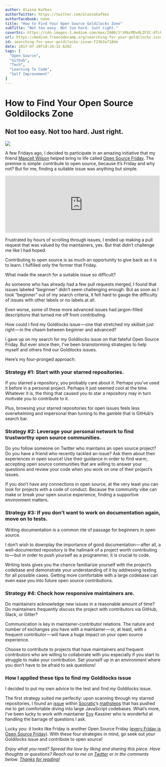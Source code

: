```yaml
---
author: Alaina Kafkes
authorTwitter: https://twitter.com/alainakafkes
authorFacebook: none
title: "How to Find Your Open Source Goldilocks Zone"
subTitle: "Not too easy. Not too hard. Just right."
coverSrc: https://cdn-images-1.medium.com/max/2000/1*zR6cMDv0LZFIC-6TckW5Pw.jpeg
url: https://medium.freecodecamp.org/searching-for-your-goldilocks-issue-f23b3a718de
id: searching-for-your-goldilocks-issue-f23b3a718de
date: 2017-07-20T19:24:15.626Z
tags: [
  "Open Source",
  "Github",
  "Tech",
  "Learning To Code",
  "Self Improvement"
]
---
```

# How to Find Your Open Source Goldilocks Zone

## Not too easy. Not too hard. Just right.







![](https://cdn-images-1.medium.com/max/2000/1*zR6cMDv0LZFIC-6TckW5Pw.jpeg)







A few Fridays ago, I decided to participate in an amazing initiative that my friend [Maxcell Wilson](https://medium.com/@maxcell) helped bring to life called [Open Source Friday](https://opensourcefriday.com/). The premise is simple: contribute to open source, because it’s Friday and why not? But for me, finding a suitable issue was anything but simple.





<iframe data-width="500" data-height="185" width="500" height="185" src="https://medium.freecodecamp.org/media/f1237b39aa7a732ac30ecfff4c69d4d7?postId=f23b3a718de" data-media-id="f1237b39aa7a732ac30ecfff4c69d4d7" data-thumbnail="https://i.embed.ly/1/image?url=https%3A%2F%2Fpbs.twimg.com%2Fprofile_images%2F786938723724386305%2FdZuxhBmM_400x400.jpg&amp;key=a19fcc184b9711e1b4764040d3dc5c07" allowfullscreen="" frameborder="0"></iframe>





Frustrated by hours of scrolling through issues, I ended up making a pull request that was valued by the maintainers, yes. But that didn’t challenge me like I had hoped.

Contributing to open source is as much an opportunity to give back as it is to learn. I fulfilled only the former that Friday.

What made the search for a suitable issue so difficult?

As someone who has already had a few pull requests merged, I found that issues labeled “beginner” didn’t seem challenging enough. But as soon as I took “beginner” out of my search criteria, it felt hard to gauge the difficulty of issues with other labels or no labels at all.

Even worse, some of these more advanced issues had jargon-filled descriptions that turned me off from contributing.

How could I find my Goldilocks issue — one that stretched my skillset just right — in the chasm between beginner and advanced?

I gave up on my search for my Goldilocks issue on that fateful Open Source Friday. But ever since then, I’ve been brainstorming strategies to help myself and others find our Goldilocks issues.

Here’s my four-pronged approach:

### **Strategy #1: Start with your starred repositories.**

If you starred a repository, you probably care about it. Perhaps you’ve used it before in a personal project. Perhaps it just seemed cool at the time. Whatever it is, the thing that caused you to star a repository may in turn motivate you to contribute to it.

Plus, browsing your starred repositories for open issues feels less overwhelming and impersonal than turning to the gamble that is GitHub’s search bar.

### **Strategy #2: Leverage your personal network to find trustworthy open source communities.**

Do you follow someone on Twitter who maintains an open source project? Do you have a friend who recently tackled an issue? Ask them about their experiences in open source! Use their guidance in order to find warm, accepting open source communities that are willing to answer your questions and review your code when you work on one of their project’s issues.

If you don’t have any connections in open source, at the very least you can look for projects with a code of conduct. Because the community vibe can make or break your open source experience, finding a supportive environment matters.

### **Strategy #3: If you don’t want to work on documentation again, move on to tests.**

Writing documentation is a common rite of passage for beginners in open source.

I don’t wish to downplay the importance of good documentation — after all, a well-documented repository is the hallmark of a project worth contributing to — but in order to push yourself as a programmer, it is crucial to code.

Writing tests gives you the chance familiarize yourself with the project’s codebase and demonstrate your understanding of it by addressing testing for all possible cases. Getting more comfortable with a large codebase can even ease you into future open source contributions.

### **Strategy #4: Check how responsive maintainers are.**

Do maintainers acknowledge new issues in a reasonable amount of time? Do maintainers frequently discuss the project with contributors via GitHub, Slack, or Gitter?

Communication is key in maintainer-contributor relations. The nature and number of exchanges you have with a maintainer — or, at least, with a frequent contributor — will have a huge impact on your open source experience.

Choose to contribute to projects that have maintainers and frequent contributors who are willing to collaborate with you especially if you start to struggle to make your contribution. Set yourself up in an environment where you don’t have to be afraid to ask questions!

### How I applied these tips to find my Goldilocks issue

I decided to put my own advice to the test and find _my_ Goldilocks issue.

The first strategy suited me perfectly: upon scanning through my starred repositories, I found an [issue](https://github.com/socraticorg/mathsteps/issues/163) within [Socratic](https://medium.com/@socraticorg)’s [mathsteps](https://github.com/socraticorg/mathsteps) that has pushed me to get comfortable diving into large JavaScript codebases. What’s more, I’ve been lucky to work with maintainer [Evy](https://medium.com/@evyk) Kassirer who is wonderful at handling the barrage of questions I ask.

Lucky you: it looks like Friday is another Open Source Friday ([every Friday is Open Source Friday](https://opensourcefriday.com/)). With these four strategies in mind, go seek out _your_ Goldilocks issue and contribute to open source!

_Enjoy what you read? Spread the love by liking and sharing this piece. Have thoughts or questions? Reach out to me on_ [_Twitter_](https://twitter.com/alainakafkes) _or in the comments below._ [_Thanks for reading!_](https://theverybesttop10.com/wp-content/uploads/2013/12/the-world_s-top-10-best-images-of-dogs-saying-thank-you-5.jpg)








